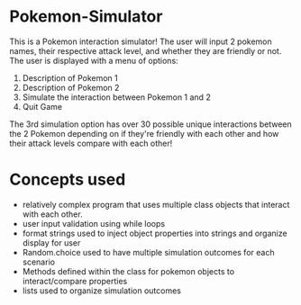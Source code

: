 # Pokemon-Simulator
This is a Pokemon interaction simulator! The user will input 2 pokemon names, their respective attack level, and whether they are friendly or not. The user is displayed with a menu of options:
1) Description of Pokemon 1
2) Description of Pokemon 2
3) Simulate the interaction between Pokemon 1 and 2
4) Quit Game

The 3rd simulation option has over 30 possible unique interactions between the 2 Pokemon depending on if they're friendly with each other and how their attack levels compare with each other!

# Concepts used
- relatively complex program that uses multiple class objects that interact with each other.
- user input validation using while loops
- format strings used to inject object properties into strings and organize display for user
- Random.choice used to have multiple simulation outcomes for each scenario
- Methods defined within the class for pokemon objects to interact/compare properties
- lists used to organize simulation outcomes
